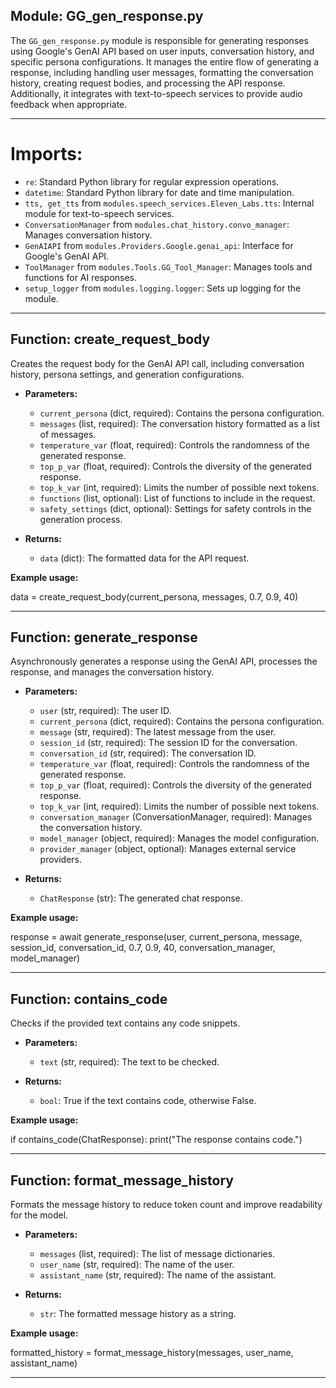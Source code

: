 ## Module: GG_gen_response.py

The `GG_gen_response.py` module is responsible for generating responses using Google's GenAI API based on user inputs, conversation history, and specific persona configurations. It manages the entire flow of generating a response, including handling user messages, formatting the conversation history, creating request bodies, and processing the API response. Additionally, it integrates with text-to-speech services to provide audio feedback when appropriate.

---

# Imports:

- `re`: Standard Python library for regular expression operations.
- `datetime`: Standard Python library for date and time manipulation.
- `tts, get_tts` from `modules.speech_services.Eleven_Labs.tts`: Internal module for text-to-speech services.
- `ConversationManager` from `modules.chat_history.convo_manager`: Manages conversation history.
- `GenAIAPI` from `modules.Providers.Google.genai_api`: Interface for Google's GenAI API.
- `ToolManager` from `modules.Tools.GG_Tool_Manager`: Manages tools and functions for AI responses.
- `setup_logger` from `modules.logging.logger`: Sets up logging for the module.

---

## Function: create_request_body

Creates the request body for the GenAI API call, including conversation history, persona settings, and generation configurations.

- **Parameters:**
  - `current_persona` (dict, required): Contains the persona configuration.
  - `messages` (list, required): The conversation history formatted as a list of messages.
  - `temperature_var` (float, required): Controls the randomness of the generated response.
  - `top_p_var` (float, required): Controls the diversity of the generated response.
  - `top_k_var` (int, required): Limits the number of possible next tokens.
  - `functions` (list, optional): List of functions to include in the request.
  - `safety_settings` (dict, optional): Settings for safety controls in the generation process.

- **Returns:** 
  - `data` (dict): The formatted data for the API request.

**Example usage:**


data = create_request_body(current_persona, messages, 0.7, 0.9, 40)


---

## Function: generate_response

Asynchronously generates a response using the GenAI API, processes the response, and manages the conversation history.

- **Parameters:**
  - `user` (str, required): The user ID.
  - `current_persona` (dict, required): Contains the persona configuration.
  - `message` (str, required): The latest message from the user.
  - `session_id` (str, required): The session ID for the conversation.
  - `conversation_id` (str, required): The conversation ID.
  - `temperature_var` (float, required): Controls the randomness of the generated response.
  - `top_p_var` (float, required): Controls the diversity of the generated response.
  - `top_k_var` (int, required): Limits the number of possible next tokens.
  - `conversation_manager` (ConversationManager, required): Manages the conversation history.
  - `model_manager` (object, required): Manages the model configuration.
  - `provider_manager` (object, optional): Manages external service providers.

- **Returns:** 
  - `ChatResponse` (str): The generated chat response.

**Example usage:**


response = await generate_response(user, current_persona, message, session_id, conversation_id, 0.7, 0.9, 40, conversation_manager, model_manager)


---

## Function: contains_code

Checks if the provided text contains any code snippets.

- **Parameters:**
  - `text` (str, required): The text to be checked.

- **Returns:** 
  - `bool`: True if the text contains code, otherwise False.

**Example usage:**


if contains_code(ChatResponse):
    print("The response contains code.")


---

## Function: format_message_history

Formats the message history to reduce token count and improve readability for the model.

- **Parameters:**
  - `messages` (list, required): The list of message dictionaries.
  - `user_name` (str, required): The name of the user.
  - `assistant_name` (str, required): The name of the assistant.

- **Returns:** 
  - `str`: The formatted message history as a string.

**Example usage:**


formatted_history = format_message_history(messages, user_name, assistant_name)


---
